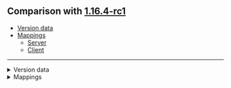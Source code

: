 ## Comparison with [1.16.4-rc1](https://github.com/PixiGeko/Minecraft-generated-data/tree/1.16.4-rc1)

- [Version data](#version-data)
- [Mappings](#mappings)
  - [Server](#server)
  - [Client](#client)

<hr/>
<details><summary>Version data</summary>
<table><tr><th></th><th align="left">1.16.4-rc1</th><th>1.16.4</th></tr><tr><td>World version</td><td><code>2583</code></td><td><code>2584</code></td></tr><tr><td>Protocol version</td><td><code>1073741827</code></td><td><code>754</code></td></tr></table>
</details>
<details><summary>Mappings</summary>
<h2>Server</h2>













































































































































































































































































































































































































































































































































































































































































































































































































































































































































































































































































































































































































































































































































































































































































































































































































































































































































































































































































































































































































































































































































































<h2>Client</h2>
</details>